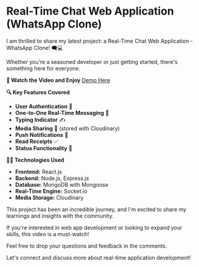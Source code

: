 # **Real-Time Chat Web Application (WhatsApp Clone)**
I am thrilled to share my latest project: a Real-Time Chat Web Application - WhatsApp Clone! 🗨️💻

Whether you're a seasoned developer or just getting started, there's something here for everyone.

**🎥 Watch the Video and Enjoy** [Demo Here](https://www.linkedin.com/posts/mohamed-e-mad_webdevelopment-realtimechat-whatsappclone-activity-7223313975491366912-JSNs)

**🔍 Key Features Covered**

- **User Authentication** 🔑
- **One-to-One Real-Time Messaging** 💬
- **Typing Indicator** ✍️
- **Media Sharing** 📸 (stored with Cloudinary)
- **Push Notifications** 🔔
- **Read Receipts** ✅
- **Status Functionality** 📜

**👨‍💻 Technologies Used**

- **Frontend:** React.js
- **Backend:** Node.js, Express.js
- **Database:** MongoDB with Mongoose
- **Real-Time Engine:** Socket.io
- **Media Storage:** Cloudinary

This project has been an incredible journey, and I'm excited to share my learnings and insights with the community.

If you're interested in web app development or looking to expand your skills, this video is a must-watch!

Feel free to drop your questions and feedback in the comments.

Let's connect and discuss more about real-time application development!

